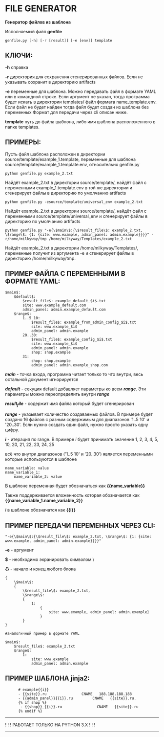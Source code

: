 ﻿# **FILE GENERATOR**

**Генератор файлов из шаблона**

Исполняемый файл **genfile**

```
genfile.py [-h] [-r [result]] [-e [env]] template
```

## КЛЮЧИ:

**-h**  справка

**-r**  директория для сохранения сгенерированных файлов. Если не указывать сохранит в директорию artifacts

**-e**  переменные для шаблона. Можно передавать файл в формате YAML или в командной строке. Если аргумент не указан, тогда программа будет искать в директории templates/ файл формата name_template.env. Если файл не будет найден тогда файл будет создан из шаблона без переменных 
Формат для передачи через cli описан ниже.

**template**  путь до файла шаблона, либо имя шаблона расположенного в папке templates.

## ПРИМЕРЫ:

Пусть файл шаблона расположен в директории source/template/example_1.template, переменные для шаблона source/template/example_1.template.env, относительно genfile.py

```
python genfile.py example_2.txt
```
Найдёт example_2.txt в директории source/template/, найдёт файл с переменными example_1.template.env в той же директории и сгенерирует файлы в директорию по умолчанию artifacts

```
python genfile.py -esource/template/universal_env example_2.txt
```

Найдёт example_2.txt в директории source/template/, найдёт файл с переменными source/template/universal_env и сгенерирует файлы в директорию по умолчанию artifacts

```
python genfile.py "-e{\$main\$:{\$result_file\$: example_2.txt, \$range\$: {1: {site: www.example, admin_panel: admin.example}}}}" -r/home/milkyway/tmp /home/milkyway/Templates/example_2.txt
```

Найдёт example_2.txt в директории /home/milkyway/Templates/, переменные получит из аргумента -e и сгенерирует файлы в директорию /home/milkyway/tmp.

## ПРИМЕР ФАЙЛА С ПЕРЕМЕННЫМИ В ФОРМАТЕ YAML:
```
$main$:
    $default$:
        $result_file$: example_default_$i$.txt
        site: www.example_default.com
        admin_panel: admin.example_default.com
    $range$: 
        1..5 10:
            $result_file$: example_from_admin_config_$i$.txt
            site: www.example_$i$
            admin_panel: admin.example
        20..30:
            $result_file$: example_config_$i$.txt
            site: www.example_$i$
            admin_panel: admin.example
            shop: shop.example
        31:
            shop: shop.example
            admin_panel: admin.example_shop.com  
```
**$main$** - точка входа, программа читает только то что внутри, весь остальной документ игнорируется

**$default$** - секуция default добавляет параметры ко всем **$range$**. Эти параметры можно переопределить внутри **$range$**

**$result_file$** - содержит имя файла который будет сгенерирован

**$range$** - указывает количество создаваемых файлов. В примере будет создано 16 файлов с разным содержимым для диапазонов '1..5 10' и '20..30'. Если нужно создать один файл, нужно просто указать одну цифру.

**$i$** - итерация по range. В примере $i$ будет принимать значение 1, 2, 3, 4, 5, 10, 20, 21, 22, 23, 24, 25

всё что внутри диапазонов ('1..5 10' и '20..30') является переменными которые используются в шаблоне

```
name_variable: value
name_variable_1:
    name_variable_2: value
```

В шаблоне переменная будет обозначаться как **{{name_variable}}**

Также поддерживается вложенность которая обозначается как **{{name_variable_1.name_variable_2}}**

$i$ в шаблоне обозначатся как **{{i}}**

## ПРИМЕР ПЕРЕДАЧИ ПЕРЕМЕННЫХ ЧЕРЕЗ CLI:
```
"-e{\$main\$:{\$result_file\$: example_2.txt, \$range\$: {1: {site: www.example, admin_panel: admin.example}}}}"
```

**-e** - аргумент

**$** - необходимо экранировать символом  \

**{}** - начало и конец любого блока


```
{
    \$main\$:
    {
        \$result_file\$: example_2.txt, 
        \$range\$: 
        {
            1: 
                {
                    site: www.example, admin_panel: admin.example}
                }
        }
}

#аналогичный пример в формате YAML

$main$:
    $result_file$: example_2.txt 
    $range$: 
        1: 
            site: www.example
            admin_panel: admin.example
```

## ПРИМЕР ШАБЛОНА jinja2:
```
      # example{{i}}
      - {{site}}.ru                CNAME   188.188.188.188
      - {{admin_panel}}{{i}}.ru         CNAME   {{site}}.ru.
      {% if shop %}
       - {{shop}}_{{i}}.ru                CNAME   {{site}}.ru
      {% endif %}
```


___________________________________________________________________________

! ! ! РАБОТАЕТ ТОЛЬКО НА PYTHON 3.Х ! ! !

___________________________________________________________________________








